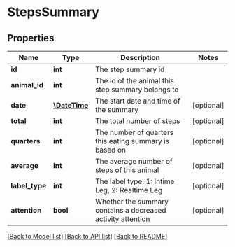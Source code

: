 # StepsSummary

## Properties
Name | Type | Description | Notes
------------ | ------------- | ------------- | -------------
**id** | **int** | The step summary id | 
**animal_id** | **int** | The id of the animal this step summary belongs to | 
**date** | [**\DateTime**](\DateTime.md) | The start date and time of the summary | [optional] 
**total** | **int** | The total number of steps | [optional] 
**quarters** | **int** | The number of quarters this eating summary is based on | [optional] 
**average** | **int** | The average number of steps of this animal | [optional] 
**label_type** | **int** | The label type; 1: Intime Leg, 2: Realtime Leg | [optional] 
**attention** | **bool** | Whether the summary contains a decreased activity attention | [optional] 

[[Back to Model list]](../README.md#documentation-for-models) [[Back to API list]](../README.md#documentation-for-api-endpoints) [[Back to README]](../README.md)


